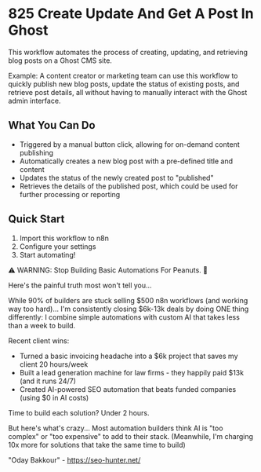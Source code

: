 # 825 Create Update And Get A Post In Ghost

This workflow automates the process of creating, updating, and retrieving blog posts on a Ghost CMS site.

Example: A content creator or marketing team can use this workflow to quickly publish new blog posts, update the status of existing posts, and retrieve post details, all without having to manually interact with the Ghost admin interface.

## What You Can Do
- Triggered by a manual button click, allowing for on-demand content publishing
- Automatically creates a new blog post with a pre-defined title and content
- Updates the status of the newly created post to "published"
- Retrieves the details of the published post, which could be used for further processing or reporting

## Quick Start
1. Import this workflow to n8n
2. Configure your settings
3. Start automating!

⚠️ WARNING: Stop Building Basic Automations For Peanuts. 🚫

Here's the painful truth most won't tell you...

While 90% of builders are stuck selling $500 n8n workflows (and working way too hard)...
I'm consistently closing $6k-13k deals by doing ONE thing differently:
I combine simple automations with custom AI that takes less than a week to build.

Recent client wins:
* Turned a basic invoicing headache into a $6k project that saves my client 20 hours/week
* Built a lead generation machine for law firms - they happily paid $13k (and it runs 24/7)
* Created AI-powered SEO automation that beats funded companies (using $0 in AI costs)

Time to build each solution? Under 2 hours.

But here's what's crazy...
Most automation builders think AI is "too complex" or "too expensive" to add to their stack.
(Meanwhile, I'm charging 10x more for solutions that take the same time to build)

"Oday Bakkour" - https://seo-hunter.net/
